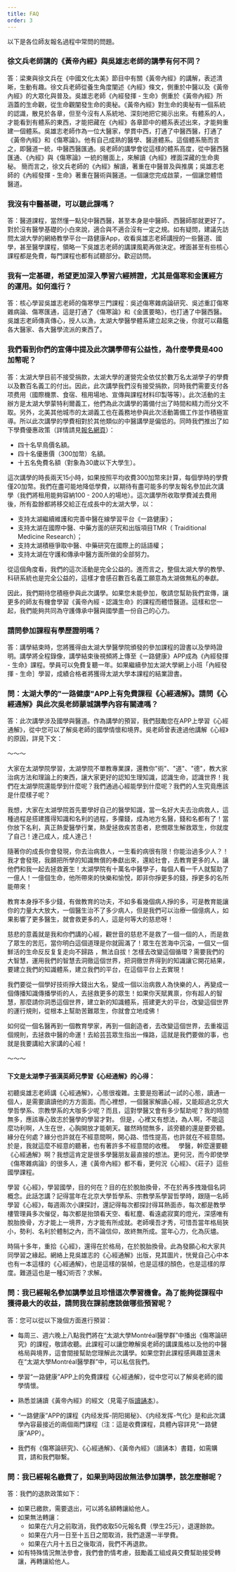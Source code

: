 ```yaml
---
title: FAQ
order: 3
---
```


以下是各位師友報名過程中常問的問題。

### 徐文兵老師講的《黃帝內經》與吳雄志老師的講學有何不同？

答：梁東與徐文兵在《中國文化太美》節目中有關《黃帝內經》的講解，表述清晰，生動有趣。徐文兵老師從養生角度闡述《內經》條文，側重於中醫以及《黃帝內經》的大眾化與普及。吳雄志老師《內經發揮 - 生命》側重於《黃帝內經》所涵蓋的生命觀，從生命觀闡發生命的奧秘。《黃帝內經》對生命的奧秘有一個系統的認識，散見於各章，但至今沒有人系統地、深刻地把它揭示出來。有體系的人，才能看到有體系的東西，才能把藏在《內經》各章節中的體系表述出來，才能夠重建一個體系。吳雄志老師作為一位大醫家，學貫中西，打通了中醫西醫，打通了《黃帝內經》和《傷寒論》。他有自己成熟的醫學、醫道體系。這個體系簡而言之，即醫道一統，中醫西醫匯通。吳老師的講學會從這樣的體系高度，從中醫西醫匯通、《內經》與《傷寒論》一統的層面上，來解讀《內經》裡面深藏的生命奧秘。
簡而言之，徐文兵老師的《內經》解讀，著重在中醫普及與推廣；吳雄志老師的《內經發揮 - 生命》著重在醫術與醫道。一個讓您完成啟蒙，一個讓您體悟醫道。

### 我沒有中醫基礎，可以聽此課嗎？

答：醫道課程，當然懂一點兒中醫西醫，甚至本身是中醫師、西醫師那就更好了。對於沒有醫學基礎的小白來說，適合與不適合沒有一定之規。如有疑問，建議先訪問太湖大學的網絡教學平台一路健康App，收看吳雄志老師講授的一些醫道、國學，甚至醫學課程，領略一下吳雄志老師的講課風範再做決定。裡面甚至有些核心課程都是免費，每門課程也都有試聽部分。歡迎訪問。

### 我有一定基礎，希望更加深入學習六經辨證，尤其是傷寒和金匱經方的運用。如何進行？

答：核心學習吳雄志老師的傷寒學三門課程：吳述傷寒雜病論研究、吳述重訂傷寒雜病論、傷寒匯通，這是打通了《傷寒論》和《金匱要略》，也打通了中醫西醫。吳雄志老師傳真傳心，授人以漁，太湖大學醫學體系建立起來之後，你就可以藉鑑各大醫家、各大醫學流派的東西了。

### 我們看到你們的宣傳中提及此次講學帶有公益性，為什麼學費是400加幣呢？

答：太湖大學目前不接受捐款，太湖大學的運營完全依仗於數万名太湖學子的學費以及數百名義工的付出。因此，此次講學我們沒有接受捐款，同時我們需要支付各项费用（國際機票、食宿、租用場地、宣傳與課程材料印製等等）。此次活動的主辦方是太湖大學蒙特利爾義工，他們為此次講學的籌備付出了時間和精力而分文不取。另外，北美其他城市的太湖義工也在義務地參與此次活動籌備工作並作積極宣導。所以此次講學的學費相對於其他類似的中醫講學是偏低的。同時我們推出了如下學費優惠政策（詳情請見[報名網頁](https://sites.google.com/view/taihu/registration)）：

- 四十名早鳥價名額。
- 四十名優惠價（300加幣）名額。
- 十五名免費名額（對象為30歲以下大學生）。

這次講學的時長兩天15小時，如果按照平均收費300加幣來計算，每個學時的學費僅20加幣。我們在盡可能地降低學費，以期待有盡可能多的學友報名參加此次講學（我們將租用能夠容納100 - 200人的場地）。這次講學所收取學費減去費用後，所有盈餘都將移交給正在成長中的太湖大學，以：

- 支持太湖繼續維護和完善中醫在線學習平台《一路健康》；
- 支持太湖在國際中醫、中藥方面的研究和出版項目TMR（ Traiditional Medicine Research）；
- 支持太湖積極爭取中醫、中藥研究在國際上的話語權；
- 支持太湖在守護和傳承中醫方面所做的全部努力。

從這個角度看，我們的這次活動是完全公益的。進而言之，整個太湖大學的教學、科研系統也是完全公益的，這樣才會感召數百名義工願意為太湖做無私的奉獻。

因此，我們期待您積極參與此次講學。如果您未能參加，敬請您幫助我們宣傳，讓更多的師友有機會學習《黃帝內經 - 認識生命》的課程而體悟醫道。這樣和您一起，我們能夠共同為守護傳承中醫與國學盡一份自己的心力。

### 請問參加課程有學歷證明嗎？

答：講學結束時，您將獲得由太湖大學醫學院頒發的參加課程的證書以及學時證明。講學將全程錄像，講學結束後視頻將上傳至《一路健康》APP成為《內經發揮 - 生命》課程。學員可以免費复聽一年。如果繼續參加太湖大學網上小班「內經發揮 - 生命］學習，成績合格者將獲得太湖大學本課程的結業證書。

### 問：太湖大學的"一路健康"APP上有免費課程《心經通解》。請問《心經通解》與此次吳老師蒙城講學內容有關連嗎？

答：此次講學涉及國學與醫道。作為講學的預習，我們鼓勵您在APP上學習《心經通解》，從中您可以了解吳老師的國學情懷和境界。吳老師曾表達過他講解《心經》的原因，詳見下文：

～～～

大家在太湖學院學習，太湖學院不單教專業課，還教你"術"、"道"、"德"，教大家治病方法和理論上的東西，讓大家更好的認知生理知識，認識生命，認識世界！我們在太湖學院還能學到什麼呢？我們通過心經能學到什麼呢？我們的人生究竟應該是什麼樣子呢？

我想，大家在太湖學院首先要學好自己的醫學知識，當一名好大夫去治病救人，這種過程是搭建獲得知識和名利的過程，多攥錢，成為地方名醫，錢和名都有了！當你放下名利，真正熱愛醫學行業，熱愛拯救疾苦患者，悲憫眾生解救眾生，你就度了自己！達己成人，成人達己！

隨著你的成長你會發現，你去治病救人，一生看的病很有限！你能治過多少人？！我才會發現，我願把所學的知識無償的奉獻出來，還給社會，去教育更多的人，讓他們和我一起去拯救蒼生！太湖學院有十萬名中醫學子，每個人看一千人就幫助了一億人！一億個生命，他所帶來的快樂和愉悅，即非你掙更多的錢，掙更多的名所能帶來！

教育本身掙不多少錢，有做教育的功夫，不如多看幾個病人掙的多，可是教育能讓你的力量大大放大，一個醫生治不了多少病人，但是我們可以治療一個億病人，如果影響了更多醫生，就會救更多的人，這是何等大的慈悲呀！

慈悲的意義就是我和你們講的心經，觀世音的慈悲不是救了一個一個的人，而是救了眾生的苦厄，當你明白這個道理是你就圓滿了！眾生在苦海中沉淪，一個又一個鮮活的生命反反复复走向不歸路 ，無法自拔！怎樣去改變這個循環？需要我們的大智慧，運用我們的智慧去洞徹這個世界，把洞徹世界得到的知識讓它開花結果，要建立我們的知識體系，建立我們的平台，在這個平台上去實現！

我們要從一個學好技術掙大錢出大名，變成一個以治病救人為快樂的人，再變成一個傳播知識傳播學術的人，去拯救更多的眾生！如果你天賦異禀，你有超人的智慧，那麼請你洞悉這個世界，建立新的知識體系，搭建更大的平台，改變這個世界的運行規則，從根本上幫助苦難眾生，你就會立地成佛！

如何從一個名醫再到一個教育學家，再到一個創造者，去改變這個世界，去重複這個規則，去拯救中醫的命運！去給芸芸眾生指出一條路，這就是我們要做的事，也就是我要講給大家講的心經！
 
～～～

#### 下文是太湖學子張漢英師兄學習《心经通解》的心得：

初聽吳雄志老師講《心經通解》，心態很複雜。主要是抱著試一試的心態，讀通一個人，是需要讀讀他的方方面面。而心裡想，一個醫家解讀心經，又能超過北京大學哲學系、宗教學系的大咖多少呢？而且，這對學醫又會有多少幫助呢？我的時間無多，應該專心致志於醫學的學習才對。
但是，心裡又有想法，為人啊，不能這麼功利啊，人生在世，心胸開放才能朝天。雖然時間無多，該旁聽的還是要旁聽。緣分在何處？緣分也許就在不經意間啊，開心路、悟性提高，也許就在不經意間。
於是，我就這麼不經意的聽著，也有著許多不經意間的收穫。
 
學醫，幹麼還要聽《心經通解》啊？我想這肯定是很多學醫朋友最直接的想法。更何況，而今即使學《傷寒雜病論》的很多人，連《黃帝內經》都不看，更何況《心經》、《莊子》這些國學課程。

學習《心經》，學習國學，目的何在？目的在於脫胎換骨，不在於再多拽幾個名詞概念。此話怎講？記得當年在北京大學哲學系、宗教學系學習哲學時，跟隨一名師學習《心經》，每週兩次小課探討，還記得每次都探討得耳熱面赤，每次都是教學樓管理員多次催促，每次都是抬頭看天空、看紅塵、看遠處寂寞的燈光，深感唯有脫胎換骨，方才能上一境界，方才能有所成就。老師嘆吾才秀，可惜吾當年格局狹小，勢利、名利於體制之內，而不論信仰，故終無所成。當年心力，化為灰燼。

時隔十多年，重拾《心經》，還得在於格局，在於脫胎換骨。此為發願心和大家共同學習之緣起。網絡上見吳雄志的《心經通解》出版，見其圖片，恍覺自己心中本也有一本這樣的《心經通解》，也是這樣的裝幀，也是這樣的顏色，也是這樣的厚度。難道這也是一種幻術否？求解。

### 問：我已經報名參加講學並且珍惜這次學習機會。為了能夠從課程中獲得最大的收益，請問我在課前應該做哪些預習呢？

答：您可以從以下幾個方面進行預習：

- 每周三、週六晚上八點我們將在“太湖大學Montréal醫學群”中播出《傷寒論研究》的課程，敬請收聽。此課程可以讓您瞭解吳老師的講課風格以及他的中醫格局與境界，這會間接幫助您理解此次講學。如果您對此課程感興趣並還未在“太湖大學Montréal醫學群”中，可以私信我們。

- 學習“一路健康”APP上的免費課程《心經通解》，從中您可以了解吳老師的國學情懷。

- 熟悉並誦讀《黃帝內經》的經文（見電子版[讀誦本](https://drive.google.com/file/d/0By077ki7vnOmQkNnMmlXYm0wcGM/view)）。

-  “一路健康”APP的課程《内经发挥-阴阳揭秘》、《内经发挥-气化》是和此次講學內容最接近的兩個兩門課程（注：這是收費課程，具體內容詳見“一路健康”APP）。

- 我們有《傷寒論研究》、《心經通解》、《黃帝內經》（讀誦本）書籍，如需購買，請和我們聯繫。

### 問：我已經報名繳費了，如果到時因故無法參加講學，該怎麼辦呢？

答：我們的退款政策如下：

- 如果已繳款，需要退出，可以將名額轉讓給他人。
- 如果無法轉讓：
	- 如果在六月之前取消，我們收取50元報名費（學生25元），退還餘款。
	- 如果在六月一日至十五日之間取消，我們退還一半學費。
	- 如果在六月十五日之後取消，我們不再退款。
- 如有特殊情況無法參會，我們會酌情考慮，鼓勵義工組成員交費幫助接受轉讓，再轉讓給他人。